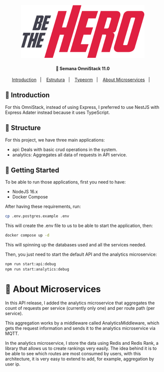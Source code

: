 <h1 align="center">
    <img alt="Be The Hero" src="./../github/assets/logo.svg" width="400px" />
</h1>

<h4 align="center">
  🚀 Semana OmniStack 11.0
</h4>

<p align="center">
  <a href="#book-introduction">Introduction</a>&nbsp;&nbsp;&nbsp;|&nbsp;&nbsp;&nbsp;
  <a href="#memo-structure">Estrutura</a>&nbsp;&nbsp;&nbsp;|&nbsp;&nbsp;&nbsp;
  <a href="#rocket-getting-started">Typeorm</a>&nbsp;&nbsp;&nbsp;|&nbsp;&nbsp;&nbsp;
  <a href="#helicopter-about-microservices">About Microservices</a>&nbsp;&nbsp;&nbsp;|&nbsp;&nbsp;&nbsp;
</p>

## :book: Introduction

For this OmniStack, instead of using Express, I preferred to use NestJS with Express Adater instead because it uses TypeScript.

## :memo: Structure

For this project, we have three main applications:

- api: Deals with basic crud operations in the system.
- analytics: Aggregates all data of requests in API service.

## :rocket: Getting Started

To be able to run those applications, first you need to have:

- NodeJS 16.x
- Docker Compose

After having these requirements, run:

```bash
cp .env.postgres.example .env
```

This will create the .env file to us to be able to start the application, then:

```bash
docker compose up -d
```

This will spinning up the databases used and all the services needed.

Then, you just need to start the default API and the analytics microservice:

```bash
npm run start:api:debug
npm run start:analytics:debug
```

# :helicopter: About Microservices

In this API release, I added the analytics microservice that aggregates the count of requests per service (currently only one) and per route path (per service).

This aggregation works by a middleware called AnalyticsMiddleware, which gets the request information and sends it to the analytics microservice via MQTT.

In the analytics microservice, I store the data using Redis and Redis Rank, a library that allows us to create rankings very easily.
The idea behind it is to be able to see which routes are most consumed by users, with this architecture, it is very easy to extend to add, for example, aggregation by user ip.

